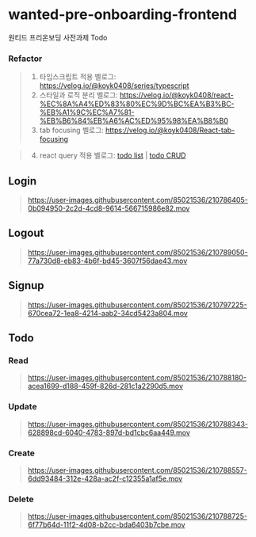 # wanted-pre-onboarding-frontend
원티드 프리온보딩 사전과제 Todo

### Refactor
> 1. 타입스크립트 적용
벨로그: https://velog.io/@koyk0408/series/typescript
> 2. 스타일과 로직 분리
벨로그: https://velog.io/@koyk0408/react-%EC%8A%A4%ED%83%80%EC%9D%BC%EA%B3%BC-%EB%A1%9C%EC%A7%81-%EB%B6%84%EB%A6%AC%ED%95%98%EA%B8%B0
> 3. tab focusing
벨로그: https://velog.io/@koyk0408/React-tab-focusing

> 4. react query 적용 벨로그: [todo list](https://velog.io/@koyk0408/React-useState-useEffect-%EB%8C%80%EC%8B%A0-useQuery-%EC%82%AC%EC%9A%A9%ED%95%98%EA%B8%B0) | [todo CRUD](https://velog.io/@koyk0408/React-useState-useEffect-%EB%8C%80%EC%8B%A0-useMutation-%EC%82%AC%EC%9A%A9%ED%95%98%EA%B8%B0-Create-Update-Delete-d26cs7ke)

## Login
> https://user-images.githubusercontent.com/85021536/210786405-0b094950-2c2d-4cd8-9614-566715986e82.mov

## Logout
> https://user-images.githubusercontent.com/85021536/210789050-77a730d8-eb83-4b6f-bd45-3607f56dae43.mov

## Signup
> https://user-images.githubusercontent.com/85021536/210797225-670cea72-1ea8-4214-aab2-34cd5423a804.mov

## Todo
### Read
> https://user-images.githubusercontent.com/85021536/210788180-acea1699-d188-459f-826d-281c1a2290d5.mov

### Update
> https://user-images.githubusercontent.com/85021536/210788343-628898cd-6040-4783-897d-bd1cbc6aa449.mov

### Create
> https://user-images.githubusercontent.com/85021536/210788557-6dd93484-312e-428a-ac2f-c12355a1af5e.mov

### Delete
> https://user-images.githubusercontent.com/85021536/210788725-6f77b64d-11f2-4d08-b2cc-bda6403b7cbe.mov



